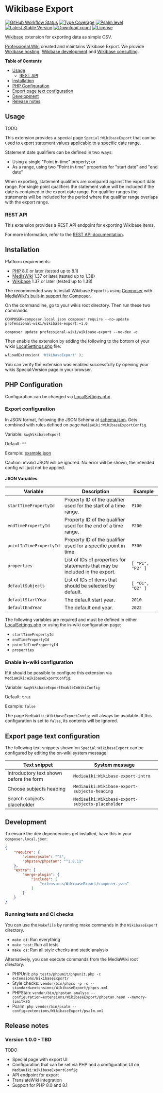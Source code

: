 # Wikibase Export

[![GitHub Workflow Status](https://img.shields.io/github/workflow/status/ProfessionalWiki/WikibaseExport/CI)](https://github.com/ProfessionalWiki/WikibaseExport/actions?query=workflow%3ACI)
[![Type Coverage](https://shepherd.dev/github/ProfessionalWiki/WikibaseExport/coverage.svg)](https://shepherd.dev/github/ProfessionalWiki/WikibaseExport)
[![Psalm level](https://shepherd.dev/github/ProfessionalWiki/WikibaseExport/level.svg)](psalm.xml)
[![Latest Stable Version](https://poser.pugx.org/professional-wiki/wikibase-export/version.png)](https://packagist.org/packages/professional-wiki/wikibase-export)
[![Download count](https://poser.pugx.org/professional-wiki/wikibase-export/d/total.png)](https://packagist.org/packages/professional-wiki/wikibase-export)
[![License](https://img.shields.io/packagist/l/professional-wiki/wikibase-export)](LICENSE)

[Wikibase] extension for exporting data as simple CSV.

[Professional.Wiki] created and maintains Wikibase Export. We provide [Wikibase hosting], [Wikibase development] and [Wikibase consulting].

**Table of Contents**

- [Usage](#usage)
  * [REST API](#rest-api)
- [Installation](#installation)
- [PHP Configuration](#php-configuration)
- [Export page text configuration](#export-page-text-configuration)
- [Development](#development)
- [Release notes](#release-notes)

## Usage

TODO

This extension provides a special page `Special:WikibaseExport` that can be used to export statement values applicable
to a specific date range.

Statement date qualifiers can be defined in two ways:
* Using a single "Point in time" property; or
* As a range, using two "Point in time" properties for "start date" and "end date"

When exporting, statement qualifiers are compared against the export date range. For single point qualifiers the
statement value will be included if the date is contained in the export date range. For qualifier ranges the statements
will be included for the period where the qualifier range overlaps with the export range.

### REST API

This extension provides a REST API endpoint for exporting Wikibase items.

For more information, refer to the [REST API documentation].

## Installation

Platform requirements:

* [PHP] 8.0 or later (tested up to 8.1)
* [MediaWiki] 1.37 or later (tested up to 1.38)
* [Wikibase] 1.37 or later (tested up to 1.38)

The recommended way to install Wikibase Export is using [Composer] with
[MediaWiki's built-in support for Composer][Composer install].

On the commandline, go to your wikis root directory. Then run these two commands:

```shell script
COMPOSER=composer.local.json composer require --no-update professional-wiki/wikibase-export:~1.0
```
```shell script
composer update professional-wiki/wikibase-export --no-dev -o
```

Then enable the extension by adding the following to the bottom of your wikis [LocalSettings.php] file:

```php
wfLoadExtension( 'WikibaseExport' );
```

You can verify the extension was enabled successfully by opening your wikis Special:Version page in your browser.

## PHP Configuration

Configuration can be changed via [LocalSettings.php].

### Export configuration

In JSON format, following the JSON Schema at [schema.json].
Gets combined with rules defined on page `MediaWiki:WikibaseExportConfig`.

Variable: `$wgWikibaseExport`

Default: `""`

Example: [example.json]

Caution: invalid JSON will be ignored. No error will be shown, the intended config will just not be applied.

#### JSON Variables

| Variable                | Description                                                                  | Example          |
|-------------------------|------------------------------------------------------------------------------|------------------|
| `startTimePropertyId`   | Property ID of the qualifier used for the start of a time range.             | `P100`           |
| `endTimePropertyId`     | Property ID of the qualifier used for the end of a time range.               | `P200`           |
| `pointInTimePropertyId` | Property ID of the qualifier used for a specific point in time.              | `P300`           |
| `properties`            | List of IDs of properties for statements that may be included in the export. | `[ "P1", "P2" ]` |
| `defaultSubjects`       | List of IDs of items that should be selected by default.                     | `[ "Q1", "Q2" ]` |
| `defaultStartYear`      | The default start year.                                                      | `2010`           |
| `defaultEndYear`        | The default end year.                                                        | `2022`           |

The following variables are required and must be defined in either [LocalSettings.php] or using the in-wiki configuration page:
* `startTimePropertyId`
* `endTimePropertyId`
* `pointInTimePropertyId`
* `properties`

### Enable in-wiki configuration

If it should be possible to configure this extension via `MediaWiki:WikibaseExportConfig`.

Variable: `$wgWikibaseExportEnableInWikiConfig`

Default: `true`

Example: `false`

The page `MediaWiki:WikibaseExportConfig` will always be available. If this configuration is set to `false`, its contents will be ignored.

## Export page text configuration

The following text snippets shown on `Special:WikibaseExport` can be configured by editing the on-wiki system message:

| Text snippet                            | System message                                   |
|-----------------------------------------|--------------------------------------------------|
| Introductory text shown before the form | `MediaWiki:Wikibase-export-intro`                |
| Choose subjects heading                 | `MediaWiki:Wikibase-export-subjects-heading`     |
| Search subjects placeholder             | `MediaWiki:Wikibase-export-subjects-placeholder` |


## Development

To ensure the dev dependencies get installed, have this in your `composer.local.json`:

```json
{
	"require": {
		"vimeo/psalm": "^4",
		"phpstan/phpstan": "^1.8.11"
	},
	"extra": {
		"merge-plugin": {
			"include": [
				"extensions/WikibaseExport/composer.json"
			]
		}
	}
}
```

### Running tests and CI checks

You can use the `Makefile` by running make commands in the `WikibaseExport` directory.

* `make ci`: Run everything
* `make test`: Run all tests
* `make cs`: Run all style checks and static analysis

Alternatively, you can execute commands from the MediaWiki root directory:

* PHPUnit: `php tests/phpunit/phpunit.php -c extensions/WikibaseExport/`
* Style checks: `vendor/bin/phpcs -p -s --standard=extensions/WikibaseExport/phpcs.xml`
* PHPStan: `vendor/bin/phpstan analyse --configuration=extensions/WikibaseExport/phpstan.neon --memory-limit=2G`
* Psalm: `php vendor/bin/psalm --config=extensions/WikibaseExport/psalm.xml`

## Release notes

### Version 1.0.0 - TBD

TODO

* Special page with export UI
* Configuration that can be set via PHP and a configuration UI on `MediaWiki:WikibaseExportConfig`
* API endpoint for export
* TranslateWiki integration
* Support for PHP 8.0 and 8.1

[Professional.Wiki]: https://professional.wiki
[Wikibase]: https://wikibase.consulting/what-is-wikibase/
[Wikibase hosting]: https://professional.wiki/en/hosting/wikibase
[Wikibase development]: https://www.wikibase.consulting/about-the-wikibase-team/
[Wikibase consulting]: https://wikibase.consulting/
[MediaWiki]: https://www.mediawiki.org
[PHP]: https://www.php.net
[Composer]: https://getcomposer.org
[Composer install]: https://professional.wiki/en/articles/installing-mediawiki-extensions-with-composer
[LocalSettings.php]: https://www.pro.wiki/help/mediawiki-localsettings-php-guide
[Wikibase Stakeholder Group]:https://wbstakeholder.group/
[schema.json]: https://github.com/ProfessionalWiki/WikibaseExport/blob/master/schema.json
[example.json]: https://github.com/ProfessionalWiki/WikibaseExport/blob/master/example.json
[Rest API Documentation]: docs/rest.md
